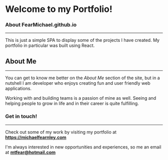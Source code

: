# Welcome to my Portfolio!

### About FearMichael.github.io
***

This is just a simple SPA to display some of the projects I have created. My portfolio in particular was built using React. 

## About Me
***
You can get to know me better on the _About Me_ section of the site, but in a nutshell I am developer who enjoys creating fun and user friendly web applications.

 Working with and building teams is a passion of mine as well. Seeing and helping people to grow in life and in their career is quite fulfilling.

### Get in touch!
***
Check out some of my work by visiting my portfolio at **https://michaelfearnley.com**

I'm always interested in new opportunities and experiences, so me an email at **mtfear@hotmail.com**
